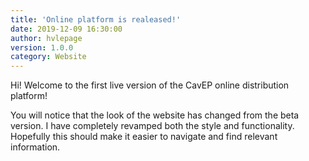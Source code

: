 ```yaml
---
title: 'Online platform is realeased!'
date: 2019-12-09 16:30:00 
author: hvlepage
version: 1.0.0
category: Website
---
```


Hi! Welcome to the first live version of the CavEP online distribution platform!

You will notice that the look of the website has changed from the beta version. I have completely revamped both the style and functionality. Hopefully this should make it easier to navigate and find relevant information.
